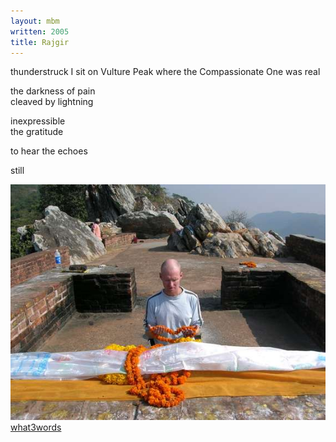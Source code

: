 ```yaml
---
layout: mbm
written: 2005
title: Rajgir
---
```


<div class="poem">
thunderstruck  
I sit on Vulture Peak  
where the Compassionate One  
was real
 
the darkness of pain  
cleaved by lightning  

inexpressible  
the gratitude

to hear the echoes  

still
</div>

!["Rajgir Vulture Peak"](/assets/images/pilg1/rajgir.jpg "Rajgir Vulture Peak")  
[what3words](https://what3words.com/emblem.counts.basically)
